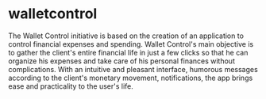 # walletcontrol
The Wallet Control initiative is based on the creation of an application to control financial expenses and spending. Wallet Control's main objective is to gather the client's entire financial life in just a few clicks so that he can organize his expenses and take care of his personal finances without complications. With an intuitive and pleasant interface, humorous messages according to the client's monetary movement, notifications, the app brings ease and practicality to the user's life.
